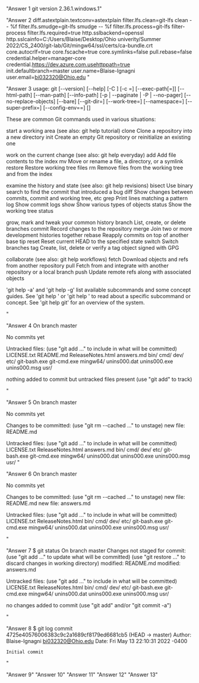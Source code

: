 "Answer 1 git version 2.36.1.windows.1" 

"Answer 2 
diff.astextplain.textconv=astextplain
filter.lfs.clean=git-lfs clean -- %f
filter.lfs.smudge=git-lfs smudge -- %f
filter.lfs.process=git-lfs filter-process
filter.lfs.required=true
http.sslbackend=openssl
http.sslcainfo=C:/Users/Blaise/Desktop/Ohio univerity/Summer 2022/CS_2400/git-lab/Git/mingw64/ssl/certs/ca-bundle.crt
core.autocrlf=true
core.fscache=true
core.symlinks=false
pull.rebase=false
credential.helper=manager-core
credential.https://dev.azure.com.usehttppath=true
init.defaultbranch=master
user.name=Blaise-Ignagni
user.email=bi032320@Ohio.edu
" 

"Answer 3 
usage: git [--version] [--help] [-C <path>] [-c <name>=<value>]
           [--exec-path[=<path>]] [--html-path] [--man-path] [--info-path]
           [-p | --paginate | -P | --no-pager] [--no-replace-objects] [--bare]
           [--git-dir=<path>] [--work-tree=<path>] [--namespace=<name>]
           [--super-prefix=<path>] [--config-env=<name>=<envvar>]
           <command> [<args>]

These are common Git commands used in various situations:

start a working area (see also: git help tutorial)
   clone     Clone a repository into a new directory
   init      Create an empty Git repository or reinitialize an existing one

work on the current change (see also: git help everyday)
   add       Add file contents to the index
   mv        Move or rename a file, a directory, or a symlink
   restore   Restore working tree files
   rm        Remove files from the working tree and from the index

examine the history and state (see also: git help revisions)
   bisect    Use binary search to find the commit that introduced a bug
   diff      Show changes between commits, commit and working tree, etc
   grep      Print lines matching a pattern
   log       Show commit logs
   show      Show various types of objects
   status    Show the working tree status

grow, mark and tweak your common history
   branch    List, create, or delete branches
   commit    Record changes to the repository
   merge     Join two or more development histories together
   rebase    Reapply commits on top of another base tip
   reset     Reset current HEAD to the specified state
   switch    Switch branches
   tag       Create, list, delete or verify a tag object signed with GPG

collaborate (see also: git help workflows)
   fetch     Download objects and refs from another repository
   pull      Fetch from and integrate with another repository or a local branch
   push      Update remote refs along with associated objects

'git help -a' and 'git help -g' list available subcommands and some
concept guides. See 'git help <command>' or 'git help <concept>'
to read about a specific subcommand or concept.
See 'git help git' for an overview of the system.

" 

"Answer 4
On branch master

No commits yet

Untracked files:
  (use "git add <file>..." to include in what will be committed)
        LICENSE.txt
        README.md
        ReleaseNotes.html
        answers.md
        bin/
        cmd/
        dev/
        etc/
        git-bash.exe
        git-cmd.exe
        mingw64/
        unins000.dat
        unins000.exe
        unins000.msg
        usr/

nothing added to commit but untracked files present (use "git add" to track)

" 

"Answer 5
On branch master

No commits yet

Changes to be committed:
  (use "git rm --cached <file>..." to unstage)
        new file:   README.md

Untracked files:
  (use "git add <file>..." to include in what will be committed)
        LICENSE.txt
        ReleaseNotes.html
        answers.md
        bin/
        cmd/
        dev/
        etc/
        git-bash.exe
        git-cmd.exe
        mingw64/
        unins000.dat
        unins000.exe
        unins000.msg
        usr/
" 

"Answer 6
On branch master

No commits yet

Changes to be committed:
  (use "git rm --cached <file>..." to unstage)
        new file:   README.md
        new file:   answers.md

Untracked files:
  (use "git add <file>..." to include in what will be committed)
        LICENSE.txt
        ReleaseNotes.html
        bin/
        cmd/
        dev/
        etc/
        git-bash.exe
        git-cmd.exe
        mingw64/
        unins000.dat
        unins000.exe
        unins000.msg
        usr/

" 

"Answer 7 
$ git status
On branch master
Changes not staged for commit:
  (use "git add <file>..." to update what will be committed)
  (use "git restore <file>..." to discard changes in working directory)
        modified:   README.md
        modified:   answers.md

Untracked files:
  (use "git add <file>..." to include in what will be committed)
        LICENSE.txt
        ReleaseNotes.html
        bin/
        cmd/
        dev/
        etc/
        git-bash.exe
        git-cmd.exe
        mingw64/
        unins000.dat
        unins000.exe
        unins000.msg
        usr/

no changes added to commit (use "git add" and/or "git commit -a")

" 

"Answer 8
$ git log
commit 4725e40576006383c9c2a1689cf8179ed6681cb5 (HEAD -> master)
Author: Blaise-Ignagni <bi032320@Ohio.edu>
Date:   Fri May 13 22:10:31 2022 -0400

    Initial commit

" 

"Answer 9" 
"Answer 10" 
"Answer 11" 
"Answer 12" 
"Answer 13" 